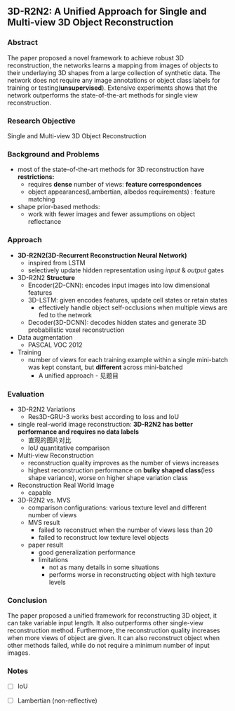 ## 3D-R2N2: A Unified Approach for Single and Multi-view 3D Object Reconstruction

### Abstract

The paper proposed a novel framework to achieve robust 3D reconstruction, the networks learns a mapping from images of objects to their underlaying 3D shapes from a large collection of synthetic data. The network does not require any image annotations or object class labels for training or testing(**unsupervised**). Extensive experiments shows that the network outperforms the state-of-the-art methods for single view reconstruction.

### Research Objective

Single and Multi-view 3D Object Reconstruction

### Background and Problems

* most of the state-of-the-art methods for 3D reconstruction have **restrictions:**
  * requires **dense** number of views: **feature correspondences**
  * object appearances(Lambertian, albedos requirements) : feature matching
* shape prior-based methods:
  * work with fewer images and fewer assumptions on object reflectance

### Approach

- **3D-R2N2(3D-Recurrent Reconstruction Neural Network)**
  - inspired from LSTM
  - selectively update hidden representation using *input* & *output* gates
- 3D-R2N2 **Structure**
  - Encoder(2D-CNN): encodes input images into low dimensional features
  - 3D-LSTM: given encodes features, update cell states or retain states
    - effectively handle object self-occlusions when multiple views are fed to the network
  - Decoder(3D-DCNN): decodes hidden states and generate 3D probabilistic voxel reconstruction
- Data augmentation
  - PASCAL VOC 2012
- Training
  - number of views for each training example within a single mini-batch was kept constant, but **different** across mini-batched
    - A unified approach - 见题目

### Evaluation

- 3D-R2N2 Variations
  - Res3D-GRU-3 works best according to loss and IoU 
- single real-world image reconstruction: **3D-R2N2 has better performance and requires no data labels**
  - 直观的图片对比
  - IoU quantitative comparison
- Multi-view Reconstruction
  - reconstruction quality improves as the number of views increases
  - highest reconstruction performance on **bulky shaped class**(less shape variance), worse on higher shape variation class
- Reconstruction Real World Image
  - capable
- 3D-R2N2 vs. MVS
  - comparison configurations: various texture level and different number of views
  - MVS result
    - failed to reconstruct when the number of views less than 20
    - failed to reconstruct low texture level objects
  - paper result
    - good generalization performance
    - limitations
      - not as many details in some situations
      - performs worse in reconstructing object with high texture levels

### Conclusion

The paper proposed a unified framework for reconstructing 3D object, it can take variable input length. It also outperforms other single-view reconstruction method. Furthermore, the reconstruction quality increases when more views of object are given. It can also reconstruct object when other methods failed, while do not require a minimum number of input images.

### Notes

- [ ] IoU
- [ ] Lambertian (non-reflective)











